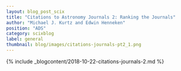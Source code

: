 ```yaml
---
layout: blog_post_scix
title: "Citations to Astronomy Journals 2: Ranking the Journals"
author: "Michael J. Kurtz and Edwin Henneken"
position: "ADS"
category: scixblog
label: general
thumbnail: blog/images/citations-journals-pt2_1.png
---
```


{% include _blogcontent/2018-10-22-citations-journals-2.md %}